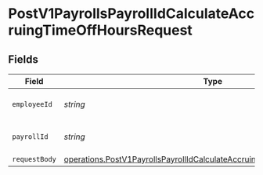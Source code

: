 # PostV1PayrollsPayrollIdCalculateAccruingTimeOffHoursRequest


## Fields

| Field                                                                                                                                                                           | Type                                                                                                                                                                            | Required                                                                                                                                                                        | Description                                                                                                                                                                     |
| ------------------------------------------------------------------------------------------------------------------------------------------------------------------------------- | ------------------------------------------------------------------------------------------------------------------------------------------------------------------------------- | ------------------------------------------------------------------------------------------------------------------------------------------------------------------------------- | ------------------------------------------------------------------------------------------------------------------------------------------------------------------------------- |
| `employeeId`                                                                                                                                                                    | *string*                                                                                                                                                                        | :heavy_check_mark:                                                                                                                                                              | The UUID of the employee                                                                                                                                                        |
| `payrollId`                                                                                                                                                                     | *string*                                                                                                                                                                        | :heavy_check_mark:                                                                                                                                                              | The UUID of the payroll                                                                                                                                                         |
| `requestBody`                                                                                                                                                                   | [operations.PostV1PayrollsPayrollIdCalculateAccruingTimeOffHoursRequestBody](../../../sdk/models/operations/postv1payrollspayrollidcalculateaccruingtimeoffhoursrequestbody.md) | :heavy_minus_sign:                                                                                                                                                              | N/A                                                                                                                                                                             |